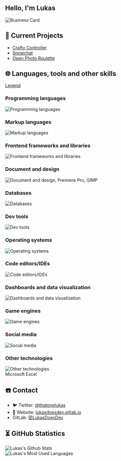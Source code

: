 ## Hello, I'm Lukas

![Business Card](https://lukasdoesdev.gitlab.io/businesscard.svg)

## 🔭 Current Projects
- [Crafty Controller](https://craftycontrol.com)
- [Snowchat](https://gitlab.com/snowchat/snowchat-reloaded)
- [Open Photo Roulette](https://gitlab.com/open-photo-roulette)

## 🌐 Languages, tools and other skills    
[Legend](https://github.com/tandpfun/skill-icons#icons-list)
### Programming languages
![Programming languages](https://skillicons.dev/icons?perline=10&i=bash,java,js,py,kotlin,rust,ts,cs,dart,html,lua,latex,md,php,scala,wasm,elixir)

### Markup languages
![Markup languages](https://skillicons.dev/icons?perline=10&i=html,latex,md)

### Frontend frameworks and libraries
![Frontend frameworks and libraries](https://skillicons.dev/icons?perline=10&i=azul,electron,tauri,alpinejs,flutter,gtk,jquery,materialui,nextjs,react,redux,svelte,remix,vue,bootstrap,tailwind,sass,emotion,styledcomponents,vite,webpack)

### Document and design
![Document and design](https://skillicons.dev/icons?perline=10&i=blender,figma,latex,md,svg), Premiere Pro, GIMP

### Databases
![Databases](https://skillicons.dev/icons?perline=10&i=mongodb,mysql,postgres,redis,sqlite)

### Dev tools
![Dev tools](https://skillicons.dev/icons?perline=10&i=git,github,gitlab,firebase,heroku,netlify)

### Operating systems
![Operating systems](https://skillicons.dev/icons?perline=10&i=bsd,linux)

### Code editors/IDEs
![Code editors/IDEs](https://skillicons.dev/icons?perline=10&i=androidstudio,idea,neovim,vim,vscode)

### Dashboards and data visualization
![Dashboards and data visualization](https://skillicons.dev/icons?perline=10&i=grafana,prometheus)

### Game engines
![Game engines](https://skillicons.dev/icons?perline=10&i=bevy,godot,unity)

### Social media
![Social media](https://skillicons.dev/icons?perline=10&i=discord,discordbots,instagram,linkedin,twitter)

### Other technologies
![Other technologies](https://skillicons.dev/icons?perline=10&i=actix,arduino,cloudflare,codepen,deno,docker,express,fastapi,flask,ktor,nestjs,nginx,nodejs,prisma,raspberrypi,regex,rocket,stackoverflow,supabase,tensorflow,workers)
<br/>Microsoft Excel

## ☎️ Contact
- 🐦 Twitter: [@thatonelukas](https://twitter.com/thatonelukas)
- 🔗 Website: [lukasdoesdev.gitlab.io](https://lukasdoesdev.gitlab.io/en)
- GitLab: [@LukasDoesDev](https://gitlab.com/LukasDoesDev)

## ⏳ GitHub Statistics

![Lukas's Github Stats](https://github-readme-stats.vercel.app/api?username=lukasdoesdev&show_icons=true&theme=nord)<br/>
![Lukas's Most Used Languages](https://github-readme-stats.vercel.app/api/top-langs/?username=lukasdoesdev&show_icons=true&theme=nord)
